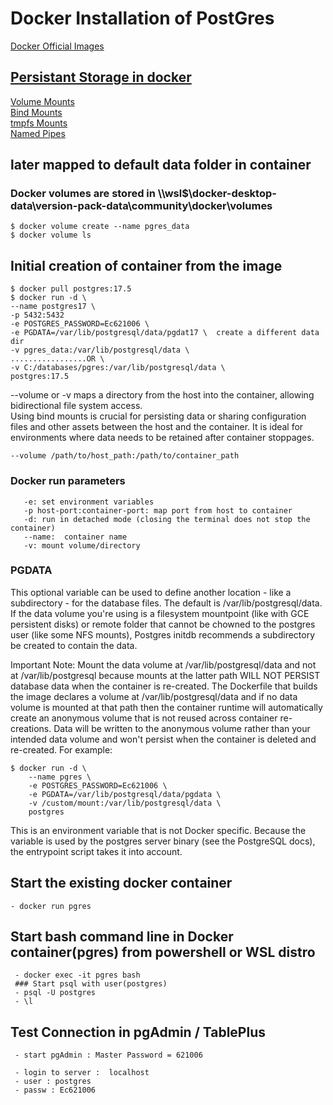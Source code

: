 #  Docker Installation of PostGres
[Docker Official Images](https://hub.docker.com/_/postgres)

## [Persistant Storage in docker](https://docs.docker.com/engine/storage/)  
[Volume Mounts](https://docs.docker.com/engine/storage/#volume-mounts)  
[Bind Mounts](https://docs.docker.com/engine/storage/bind-mounts/)  
[tmpfs Mounts](https://docs.docker.com/engine/storage/tmpfs/)  
[Named Pipes](https://docs.docker.com/engine/storage/#named-pipes)  

## later mapped to default data folder in container
### Docker volumes are stored in \\\wsl$\docker-desktop-data\version-pack-data\community\docker\volumes  

    $ docker volume create --name pgres_data  
    $ docker volume ls
    
## Initial creation of container from the image  
    $ docker pull postgres:17.5  
    $ docker run -d \
    --name postgres17 \
    -p 5432:5432  
    -e POSTGRES_PASSWORD=Ec621006 \
    -e PGDATA=/var/lib/postgresql/data/pgdat17 \  create a different data dir
    -v pgres_data:/var/lib/postgresql/data \  
    .................OR \
    -v C:/databases/pgres:/var/lib/postgresql/data \
    postgres:17.5

--volume or -v maps a directory from the host into the container, allowing bidirectional file system access.  
Using bind mounts is crucial for persisting data or sharing configuration files and other assets between the host and the container. It is ideal for environments where data needs to be retained after container stoppages.  
    
    --volume /path/to/host_path:/path/to/container_path 

### Docker run parameters
       -e: set environment variables
       -p host-port:container-port: map port from host to container    
       -d: run in detached mode (closing the terminal does not stop the container)
       --name:  container name
       -v: mount volume/directory

### PGDATA  
This optional variable can be used to define another location - like a subdirectory - for the database files. The default is /var/lib/postgresql/data. If the data volume you're using is a filesystem mountpoint (like with GCE persistent disks) or remote folder that cannot be chowned to the postgres user (like some NFS mounts), Postgres initdb recommends a subdirectory be created to contain the data.

Important Note: Mount the data volume at /var/lib/postgresql/data and not at /var/lib/postgresql because mounts at the latter path WILL NOT PERSIST database data when the container is re-created. The Dockerfile that builds the image declares a volume at /var/lib/postgresql/data and if no data volume is mounted at that path then the container runtime will automatically create an anonymous volume⁠ that is not reused across container re-creations. Data will be written to the anonymous volume rather than your intended data volume and won't persist when the container is deleted and re-created.
For example:

    $ docker run -d \
        --name pgres \
        -e POSTGRES_PASSWORD=Ec621006 \
        -e PGDATA=/var/lib/postgresql/data/pgdata \
        -v /custom/mount:/var/lib/postgresql/data \
        postgres
This is an environment variable that is not Docker specific. Because the variable is used by the postgres server binary (see the PostgreSQL docs), the entrypoint script takes it into account.  

## Start the existing docker container

    - docker run pgres


## Start bash command line in Docker container(pgres) from powershell or WSL distro
     - docker exec -it pgres bash
     ### Start psql with user(postgres)
     - psql -U postgres
     - \l

## Test Connection in pgAdmin / TablePlus
     - start pgAdmin : Master Password = 621006

     - login to server :  localhost
     - user : postgres
     - passw : Ec621006